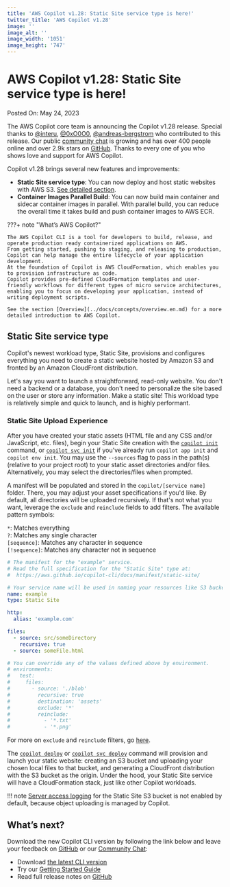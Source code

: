 ```yaml
---
title: 'AWS Copilot v1.28: Static Site service type is here!'
twitter_title: 'AWS Copilot v1.28'
image: ''
image_alt: ''
image_width: '1051'
image_height: '747'
---
```


# AWS Copilot v1.28: Static Site service type is here!

Posted On: May 24, 2023

The AWS Copilot core team is announcing the Copilot v1.28 release.
Special thanks to [@interu](https://github.com/interu), [@0xO0O0](https://github.com/0xO0O0), [@andreas-bergstrom](https://github.com/andreas-bergstrom) who contributed to this release.
Our public [сommunity сhat](https://app.gitter.im/#/room/#aws_copilot-cli:gitter.im) is growing and has over 400 people online and over 2.9k stars on [GitHub](http://github.com/aws/copilot-cli/).
Thanks to every one of you who shows love and support for AWS Copilot.

Copilot v1.28 brings several new features and improvements:

- **Static Site service type**: You can now deploy and host static websites with AWS S3. [See detailed section](#Static-Site-service-type).
- **Container Images Parallel Build**: You can now build main container and sidecar container images in parallel. With parallel build, you can reduce the overall time it takes build and push container images to AWS ECR.

???+ note "What’s AWS Copilot?"

    The AWS Copilot CLI is a tool for developers to build, release, and operate production ready containerized applications on AWS.
    From getting started, pushing to staging, and releasing to production, Copilot can help manage the entire lifecycle of your application development.
    At the foundation of Copilot is AWS CloudFormation, which enables you to provision infrastructure as code.
    Copilot provides pre-defined CloudFormation templates and user-friendly workflows for different types of micro service architectures,
    enabling you to focus on developing your application, instead of writing deployment scripts.

    See the section [Overview](../docs/concepts/overview.en.md) for a more detailed introduction to AWS Copilot.

## Static Site service type
Copilot's newest workload type, Static Site, provisions and configures everything you need to create a static website hosted by Amazon S3 and fronted by an Amazon CloudFront distribution.  

Let's say you want to launch a straightforward, read-only website. You don't need a backend or a database, you don't need to personalize the site based on the user or store any information. Make a static site! This workload type is relatively simple and quick to launch, and is highly performant. 

### Static Site Upload Experience
After you have created your static assets (HTML file and any CSS and/or JavaScript, etc. files), begin your Static Site creation with the [`copilot init`](../docs/commands/init.en.md) command, or [`copilot svc init`](../docs/commands/svc-init.en.md) if you've already run `copilot app init` and `copilot env init`. You may use the `--sources` flag to pass in the path(s) (relative to your project root) to your static asset directories and/or files. Alternatively, you may select the directories/files when prompted.

A manifest will be populated and stored in the `copilot/[service name]` folder. There, you may adjust your asset specifications if you'd like. By default, all directories will be uploaded recursively. If that's not what you want, leverage the `exclude` and `reinclude` fields to add filters. The available pattern symbols:  

`*`: Matches everything  
`?`: Matches any single character  
`[sequence]`: Matches any character in sequence  
`[!sequence]`: Matches any character not in sequence  

```yaml
# The manifest for the "example" service.
# Read the full specification for the "Static Site" type at:
#  https://aws.github.io/copilot-cli/docs/manifest/static-site/

# Your service name will be used in naming your resources like S3 buckets, etc.
name: example
type: Static Site

http:
  alias: 'example.com'

files:
  - source: src/someDirectory
    recursive: true
  - source: someFile.html

# You can override any of the values defined above by environment.
# environments:
#   test:
#     files:
#       - source: './blob'
#         recursive: true
#         destination: 'assets'
#         exclude: '*'
#         reinclude:
#           - '*.txt'
#           - '*.png'
```
For more on `exclude` and `reinclude` filters, go [here](https://awscli.amazonaws.com/v2/documentation/api/latest/reference/s3/index.html#use-of-exclude-and-include-filters).

The [`copilot deploy`](../docs/commands/deploy.en.md) or [`copilot svc deploy`](../docs/commands/svc-deploy.en.md) command will provision and launch your static website: creating an S3 bucket and uploading your chosen local files to that bucket, and generating a CloudFront distribution with the S3 bucket as the origin. Under the hood, your Static Site service will have a CloudFormation stack, just like other Copilot workloads.

!!! note
    [Server access logging](https://docs.aws.amazon.com/AmazonS3/latest/userguide/ServerLogs.html) for the Static Site S3 bucket is not enabled by default, because object uploading is managed by Copilot.

## What’s next?

Download the new Copilot CLI version by following the link below and leave your feedback on [GitHub](https://github.com/aws/copilot-cli/) or our [Community Chat](https://gitter.im/aws/copilot-cli):

- Download [the latest CLI version](../docs/getting-started/install.en.md)
- Try our [Getting Started Guide](../docs/getting-started/first-app-tutorial.en.md)
- Read full release notes on [GitHub](https://github.com/aws/copilot-cli/releases/tag/v1.28.0)